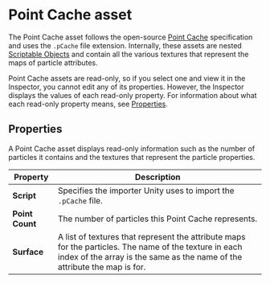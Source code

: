 # Point Cache asset

The Point Cache asset follows the open-source [Point Cache](https://github.com/peeweek/pcache/blob/master/README.md) specification and uses the `.pCache` file extension. Internally, these assets are nested [Scriptable Objects](https://docs.unity3d.com/Manual/class-ScriptableObject.html) and contain all the various textures that represent the maps of particle attributes.



Point Cache assets are read-only, so if you select one and view it in the Inspector, you cannot edit any of its properties. However, the Inspector displays the values of each read-only property. For information about what each read-only property means, see [Properties](#properties).

## Properties

A Point Cache asset displays read-only information such as the number of particles it contains and the textures that represent the particle properties.

| **Property**    | **Description**                                              |
| --------------- | ------------------------------------------------------------ |
| **Script**      | Specifies the importer Unity uses to import the `.pCache` file. |
| **Point Count** | The number of particles this Point Cache represents.         |
| **Surface**     | A list of textures that represent the attribute maps for the particles. The name of the texture in each index of the array is the same as the name of the attribute the map is for. |
